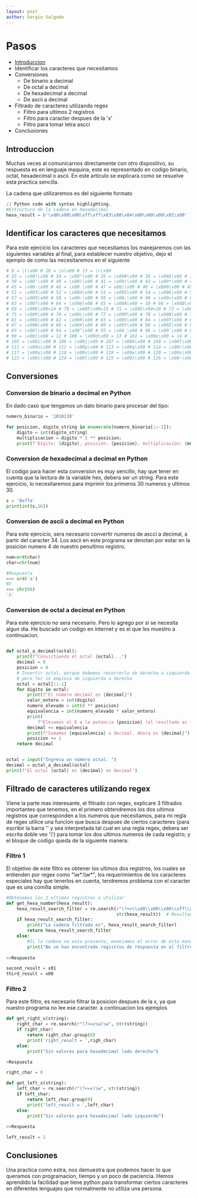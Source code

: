 ```yaml
---
layout: post
author: Sergio Salgado
---
```

# [](#header-1)Pasos
- <a href=#Introduccion>Introduccion</a>
- Identificar los caracteres que necesitamos
- Conversiones
  - De binario a decimal
  - De octal a decimal
  - De hexadecimal a decimal
  - De ascii a decimal
- Filtrado de caracteres utilizando regex
    - Filtro para ultimos 2 registros
    - Filtro para caracter despues de la 'x'
    - Filtro para tomar letra ascci
- Conclusiones

## [](#header-2)<a id=Introduccion>Introduccion</a>
Muchas veces al comunicarnos directamente con otro dispositivo, su respuesta es en lenguaje maquina, este
es representado en codigo binario, octal, hexadecimal o ascii. En este articulo se explicara como se resuelve esta practica sencilla.

La cadena que utilizaremos es del siguiente formato

```py
// Python code with syntax highlighting.
#Estructura de la cadena en hexadecimal
hexa_result = b'\xd0\x00\x00\xff\xff\x03\x00\x04\x00\x00\x00\x01\x00'
```

## [](#header-2)Identificar los caracteres que necesitamos
Para este ejercicio los caracteres que necesitamos los manejaremos con las siguientes variables al final, para establecer nuestro objetivo, dejo el ejemplo de como las necesitaremos en el siguiente
```py
# 9 = \t\x00 # 10 = \n\x00 # 13 = \r\x00
# 33 = \x00!\x00 # 34 = \x00"\x00 # 35 = \x00#\x00 # 36 = \x00$\x00 # 37 = \x00%\x00 # 38 = \x00&\x00
# 39 = \x00'\x00 # 40 = \x00(\x00 # 41 = \x00)\x00 # 42 = \x00*\x00 # 43 = \x00+\x00 # 44 = \x00,\x00
# 45 = \x00-\x00 # 46 = \x00.\x00 # 47 = x00/\x00 # 48 = \x000\x00 # 49 = \x001\x00 # 50 = \x002\x00
# 51 = \x003\x00 # 52 = \x004\x00 # 53 = \x005\x00 # 54 = \x006\x00 # 55 = \x007\x00 # 56 = \x008\x00
# 57 = \x009\x00 # 58 = \x00:\x00 # 59 = \x00;\x00 # 60 = \x00<\x00 # 61 = \x00=\x00 # 62 = \x00>\x00
# 63 = \x00?\x00 # 64 = \x00@\x00 # 65 = \x00A\x00 = 10 # 66 = \x00B\x00 = 11 # 67 = \x00C\x00 = 12 # 68 = \x00D\x00 = 13
# 69 = \x00E\x00=14 # 70 = \x00F\x00=15 # 71 = \x00G\x00=16 # 72 = \x00H\x00 = 17 # 73 = \x00I\x00 # 74 = \x00J\x00
# 75 = \x00K\x00 # 76 = \x00L\x00 # 77 = \x00M\x00 # 78 = \x00N\x00 # 79 = \x00O\x00 # 80 = \x00P\x00
# 81 = \x00Q\x00 # 82 = \x00R\x00 # 83 = \x00S\x00 # 84 = \x00T\x00 # 85 = \x00U\x00 # 86 = \x00V\x00
# 87 = \x00W\x00 # 88 = \x00X\x00 # 89 = \x00Y\x00 # 90 = \x00Z\x00 # 91 = \x00[\x00 # 92 = \x00\\x00
# 93 = \x00]\x00 # 94 = \x00^\x00 # 95 = \x00_\x00 # 96 = \x00`\x00 # 97 = \x00a\x00 = 10 # 98 = \x00b\x00 = 11
# 99 = \x00c\x00 = 12 # 100 = \x00d\x00 = 13 # 101 = \x00e\x00 = 14 # 102 = \x00f\x00 # 103 = \x00g\x00 # 104 = \x00h\x00
# 105 = \x00i\x00 # 106 = \x00j\x00 # 107 = \x00k\x00 # 108 = \x00l\x00 # 109 = \x00m\x00 # 110 = \x00n\x00
# 111 = \x00o\x00 # 112 = \x00p\x00 # 113 = \x00q\x00 # 114 = \x00r\x00 # 115 = \x00s\x00 # 116 = \x00t\x00
# 117 = \x00u\x00 # 118 = \x00v\x00 # 119 = \x00w\x00 # 120 = \x00x\x00 # 121 = \x00y\x00 # 122 = \x00z\x00
# 123 = \x00{\x00 # 124 = \x00|\x00 # 125 = \x00}\x00 # 126 = \x00~\x00
```
## [](#header-2)Conversiones
### [](#header-3)Conversion de binario a decimal en Python
En dado caso que tengamos un dato binario para procesar del tipo:

```py
numero_binario = '1010110'

for posicion, digito_string in enumerate(numero_binario[::-1]):
	digito = int(digito_string)
	multiplicacion = digito * 2 ** posicion;
	print(f'Dígito: {digito}, posición: {posicion}, multiplicación: {multiplicacion}')
```
### [](#header-3)Conversion de hexadecimal a decimal en Python
El codigo para hacer esta conversion es muy sencillo, hay que tener en cuenta que la lectura de la variable hex, debera ser un string.
Para este ejercicio, lo necesitaremos para imprimir los primeros 30 numeros y ultimos 30.
```py
s = '0xffa'
print(int(s,16))
```
### [](#header-3)Conversion de ascii a decimal en Python
Para este ejercicio, sera necesario convertir numeros de ascci a decimal, a partir del caracter 34. Los ascii en este programa se denotan por estar en la posicion numero 4 de nuestro penultimo registro.
```py
num=ord(char)
char=chr(num)

#Respuesta
>>> ord('a')
97
>>> chr(98)
'b'
```

### [](#header-3)Conversion de octal a decimal en Python
Para este ejercicio no sera necesario. Pero lo agrego por si se necesita algun dia. He buscado un codigo en internet y es el que les muestro a continuacion.
```py

def octal_a_decimal(octal):
    print(f"Convirtiendo el octal {octal}...")
    decimal = 0
    posicion = 0
    # Invertir octal, porque debemos recorrerlo de derecha a izquierda
    # pero for in empieza de izquierda a derecha
    octal = octal[::-1]
    for digito in octal:
        print(f"El número decimal es {decimal}")
        valor_entero = int(digito)
        numero_elevado = int(8 ** posicion)
        equivalencia = int(numero_elevado * valor_entero)
        print(
            f"Elevamos el 8 a la potencia {posicion} (el resultado es {numero_elevado}) y multiplicamos por el carácter actual: {valor_entero}")
        decimal += equivalencia
        print(f"Sumamos {equivalencia} a decimal. Ahora es {decimal}")
        posicion += 1
    return decimal


octal = input("Ingresa un número octal: ")
decimal = octal_a_decimal(octal)
print(f"El octal {octal} es {decimal} en decimal")
```
## [](#header-2)Filtrado de caracteres utilizando regex
Viene la parte mas interesante, el filtrado con regex, explicare 3 filtrados importantes que tenemos, en el primero obtendremos los dos ultimos registros que corresponden a los numeros que necesitamos, para mi regla de regex utilice una funcion que busca despues de ciertos caracteres (para escribir la barra '\' y sea interpretada tal cual en una regla regex, debera ser escrita doble vex '\\') para tomar los dos ultimos numeros de cada registro; y el bloque de codigo queda de la siguiente manera:
### [](#header-3)Filtro 1
El objetivo de este filtro es obtener los ultimos dos registros, los cuales se entienden por regex como "\w*.\\\w*", los requerimientos de los caracteres especiales hay que tenerlos en cuenta, tendremos problema con el caracter que es una comilla simple.
```py
#Obtenemos los 2 ultimos registros a utilizar
def get_hexa_number(hexa_result):
    hexa_result_search_filter = re.search(r"(?<=\\xd0\\x00\\x00\\xff\\xff\\x03\\x00\\x04\\x00\\x00\\x00\\)\w*.\\\w*",
                                          str(hexa_result))  # Resultado = t\x00
    if hexa_result_search_filter:
        print("La cadena filtrada es", hexa_result_search_filter)
        return hexa_result_search_filter
    else:
        #Si la cadena no esta presente, manejamos el error de esta manera
        print("No se han encontrado registros de respuesta en el filtro 1")
        
>>Respuesta

second_result = x01
third_result = x00
```
### [](#header-3)Filtro 2
Para este filtro, es necesario filtrar la posicion despues de la x, ya que nuestro programa no lee ese caracter. a continuacion los ejemplos
```py
def get_right_x(string):
    right_char = re.search(r"(?<=x\w)\w", str(string))
    if right_char:
        return right_char.group(0)
        print('right_result = ',righ_char)
    else:
        print("Sin valores para hexadecimal lado derecho")

>Respuesta

right_char = 0

def get_left_x(string):
    left_char = re.search(r"(?<=x)\w", str(string))
    if left_char:
        return left_char.group(0)
        print('left_result = ',left_char)
    else:
        print("Sin valores para hexadecimal lado izquierdo")
        
>>Respuesta

left_result = 1
```

## [](#header-2)Conclusiones
Una practica como estra, nos demuestra que podemos hacer lo que queramos con programacion, tiempo y un poco de paciencia.
Hemos aprendido la facilidad que tiene python para transformar ciertos caracteres en diferentes lenguajes que normalmente no utiliza una persona.